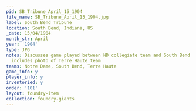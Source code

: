 ```yaml
---
pid: SB_Tribune_April_15_1904
file_name: SB_Tribune_April_15_1904.jpg
label: South Bend Tribune
location: South Bend, Indiana, US
_date: 15/04/1904
month_str: April
year: '1904'
type: JPG
notes: Discusses game played between ND collegiate team and South Bend local team,
  includes photo of Terre Haute team
teams: Notre Dame, South Bend, Terre Haute
game_info: y
player_info: y
inventoried: y
order: '101'
layout: foundry-item
collection: foundry-giants
---
```

